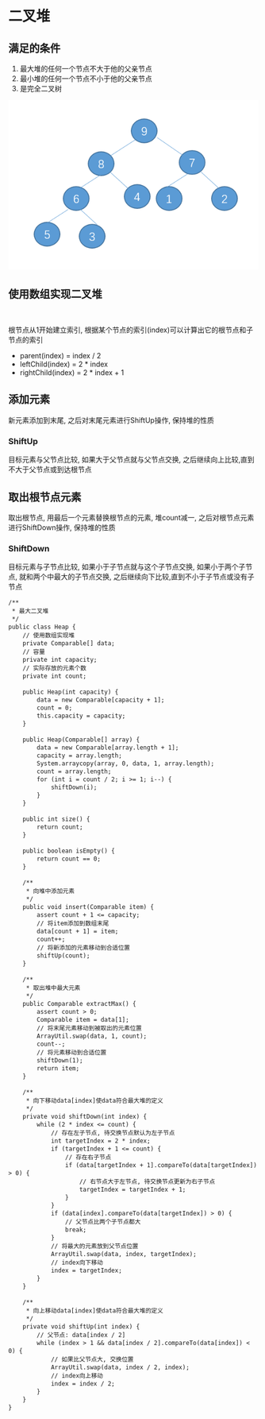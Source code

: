 # 二叉堆

## 满足的条件

1. 最大堆的任何一个节点不大于他的父亲节点
2. 最小堆的任何一个节点不小于他的父亲节点
3. 是完全二叉树

![](img/heap.png)

## 使用数组实现二叉堆

![]()

根节点从1开始建立索引, 根据某个节点的索引(index)可以计算出它的根节点和子节点的索引

- parent(index) = index / 2
- leftChild(index) = 2 * index
- rightChild(index) = 2 * index + 1

## 添加元素

新元素添加到末尾, 之后对末尾元素进行ShiftUp操作, 保持堆的性质

### ShiftUp

目标元素与父节点比较, 如果大于父节点就与父节点交换,
之后继续向上比较,直到不大于父节点或到达根节点

## 取出根节点元素

取出根节点, 用最后一个元素替换根节点的元素, 堆count减一, 之后对根节点元素进行ShiftDown操作, 保持堆的性质

### ShiftDown

目标元素与子节点比较, 如果小于子节点就与这个子节点交换, 如果小于两个子节点, 就和两个中最大的子节点交换, 
之后继续向下比较,直到不小于子节点或没有子节点

```
/**
 * 最大二叉堆
 */
public class Heap {
    // 使用数组实现堆
    private Comparable[] data;
    // 容量
    private int capacity;
    // 实际存放的元素个数
    private int count;

    public Heap(int capacity) {
        data = new Comparable[capacity + 1];
        count = 0;
        this.capacity = capacity;
    }

    public Heap(Comparable[] array) {
        data = new Comparable[array.length + 1];
        capacity = array.length;
        System.arraycopy(array, 0, data, 1, array.length);
        count = array.length;
        for (int i = count / 2; i >= 1; i--) {
            shiftDown(i);
        }
    }

    public int size() {
        return count;
    }

    public boolean isEmpty() {
        return count == 0;
    }

    /**
     * 向堆中添加元素
     */
    public void insert(Comparable item) {
        assert count + 1 <= capacity;
        // 将item添加到数组末尾
        data[count + 1] = item;
        count++;
        // 将新添加的元素移动到合适位置
        shiftUp(count);
    }

    /**
     * 取出堆中最大元素
     */
    public Comparable extractMax() {
        assert count > 0;
        Comparable item = data[1];
        // 将末尾元素移动到被取出的元素位置
        ArrayUtil.swap(data, 1, count);
        count--;
        // 将元素移动到合适位置
        shiftDown(1);
        return item;
    }

    /**
     * 向下移动data[index]使data符合最大堆的定义
     */
    private void shiftDown(int index) {
        while (2 * index <= count) {
            // 存在左子节点, 待交换节点默认为左子节点
            int targetIndex = 2 * index;
            if (targetIndex + 1 <= count) {
                // 存在右子节点
                if (data[targetIndex + 1].compareTo(data[targetIndex]) > 0) {
                    // 右节点大于左节点, 待交换节点更新为右子节点
                    targetIndex = targetIndex + 1;
                }
            }
            if (data[index].compareTo(data[targetIndex]) > 0) {
                // 父节点比两个子节点都大
                break;
            }
            // 将最大的元素放到父节点位置
            ArrayUtil.swap(data, index, targetIndex);
            // index向下移动
            index = targetIndex;
        }
    }

    /**
     * 向上移动data[index]使data符合最大堆的定义
     */
    private void shiftUp(int index) {
        // 父节点: data[index / 2]
        while (index > 1 && data[index / 2].compareTo(data[index]) < 0) {
            // 如果比父节点大, 交换位置
            ArrayUtil.swap(data, index / 2, index);
            // index向上移动
            index = index / 2;
        }
    }
}
```
